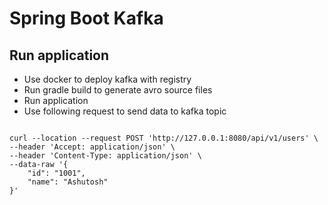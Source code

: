 # Spring Boot Kafka

## Run application

* Use docker to deploy kafka with registry
* Run gradle build to generate avro source files
* Run application
* Use following request to send data to kafka topic

```shell

curl --location --request POST 'http://127.0.0.1:8080/api/v1/users' \
--header 'Accept: application/json' \
--header 'Content-Type: application/json' \
--data-raw '{
    "id": "1001",
    "name": "Ashutosh"
}'

```